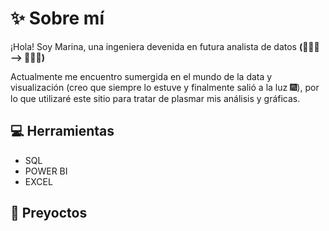 # ✨ Sobre mí

¡Hola! Soy Marina, una ingeniera devenida en futura analista de datos **(👷🏻‍♀️ --> 👩🏻‍💻)**

Actualmente me encuentro sumergida en el mundo de la data y visualización (creo que siempre lo estuve y finalmente salió a la luz 🎆), por lo que utilizaré este sitio para tratar de plasmar mis análisis y gráficas.

## 💻 Herramientas
- SQL
- POWER BI
- EXCEL

## 💼 Preyoctos
